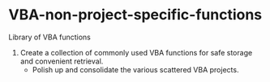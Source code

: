 # VBA-non-project-specific-functions
Library of VBA functions

1. Create a collection of commonly used VBA functions for safe storage and convenient retrieval.
   - Polish up and consolidate the various scattered VBA projects.
